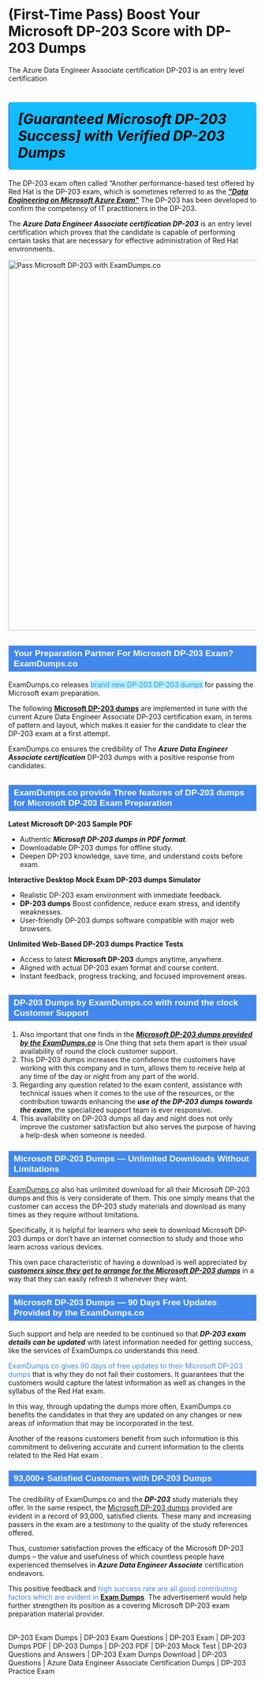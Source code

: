 # (First-Time Pass) Boost Your Microsoft DP-203 Score with DP-203 Dumps
The Azure Data Engineer Associate certification DP-203 is an entry level certification
    	              <h1><strong><span style="display: block; color: #000000; background: #14BDFF; border: 0.5px solid #AED6F1; border-left: 3px solid #3498DB; padding: .6em; border-radius: 6px;">             <em>[Guaranteed Microsoft DP-203 Success] with Verified DP-203 Dumps</em>             </span></strong></h1>            <p>The DP-203 exam often called “Another performance-based test offered by Red Hat is the DP-203 exam, which is sometimes referred to as the <strong><u><i>"Data Engineering on Microsoft Azure Exam"</i></u></strong> The DP-203 has been developed to confirm the competency of IT practitioners in the DP-203.</p>            <p>The <strong><i>Azure Data Engineer Associate certification DP-203</i></strong> is an entry level certification which proves that the candidate is capable of performing certain tasks that are necessary for effective administration of Red Hat environments.</p>                       <p><a href="https://www.examdumps.co/"><img src="https://www.examdumps.co//images/banners/big-sale-20-percent-discount-offer-examdumps.jpg" class="postImage" alt="Pass Microsoft DP-203 with ExamDumps.co" width="750"></a></p>                        <h2 style="background: #4287ec; border: 1px solid #cccccc; padding: 5px 10px;">                <span style="color: #ffffff;">                    <span style="font-size: 11pt;">                        <span style="line-height: normal;">                            <span style="font-family: Calibri,sans-serif;">                                <strong>                                    <span style="font-size: 13.0pt;">Your Preparation Partner For Microsoft DP-203 Exam? ExamDumps.co</span>                                </strong>                            </span>                        </span>                    </span>                </span>            </h2>            <p>ExamDumps.co releases <span style="background: #b2f3f9; color: #4287ec;">brand new DP-203 DP-203 dumps</span> for passing the Microsoft exam preparation. </p>            <p>The following <strong><a href="https://www.examdumps.co/dp-203-exam-dumps.html">Microsoft DP-203 dumps</a></strong> are implemented in tune with the current Azure Data Engineer Associate DP-203 certification exam, in terms of pattern and layout, which makes it easier for the candidate to clear the DP-203 exam at a first attempt. </p>            <p>ExamDumps.co ensures the credibility of The <strong><i>Azure Data Engineer Associate certification</i></strong> DP-203 dumps with a positive response from candidates.</p>                        <h2 style="background: #4287ec; border: 1px solid #cccccc; padding: 5px 10px;">                <span style="color: #ffffff;">                    <span style="font-size: 11pt;">                        <span style="line-height: normal;">                            <span style="font-family: Calibri,sans-serif;">                                <strong>                                    <span style="font-size: 13.0pt;">ExamDumps.co provide Three features of DP-203 dumps for Microsoft DP-203 Exam Preparation</span>                                </strong>                            </span>                        </span>                    </span>                </span>            </h2>            <p><strong>Latest Microsoft DP-203 Sample PDF</strong> </p>            <ul>                <li>Authentic <strong><i>Microsoft DP-203 dumps in PDF format</i></strong>.</li>                <li>Downloadable DP-203 dumps for offline study.</li>                <li>Deepen DP-203  knowledge, save time, and understand costs before exam.</li>            </ul>            <p><strong>Interactive Desktop Mock Exam DP-203 dumps Simulator</strong></p>            <ul>                <li>Realistic DP-203 exam environment with immediate feedback.</li>                <li><strong>DP-203 dumps</strong> Boost confidence, reduce exam stress, and identify weaknesses.</li>                <li>User-friendly DP-203 dumps software compatible with major web browsers.</li>            </ul>            <p><strong>Unlimited Web-Based DP-203 dumps Practice Tests</strong></p>            <ul>                <li>Access to latest <strong>Microsoft DP-203</strong> dumps anytime, anywhere.</li>                <li>Aligned with actual DP-203 exam format and course content.</li>                <li>Instant feedback, progress tracking, and focused improvement areas.</li>            </ul>                       <h2 style="background: #4287ec; border: 1px solid #cccccc; padding: 5px 10px;">                <span style="color: #ffffff;"><span style="font-size: 11pt;">                    <span style="line-height: normal;">                        <span style="font-family: Calibri,sans-serif;">                            <strong>                                <span style="font-size: 13.0pt;">DP-203 Dumps by ExamDumps.co with round the clock Customer Support </span>                            </strong>                        </span>                    </span></span>                </span>            </h2>            <ol>                <li>Also important that one finds in the <strong><u><i>Microsoft DP-203 dumps provided by the ExamDumps.co</i></u></strong> is One thing that sets them apart is their usual availability of round the clock customer support. </li>                <li>This DP-203 dumps increases the confidence the customers have working with this company and in turn, allows them to receive help at any time of the day or night from any part of the world. </li>                <li>Regarding any question related to the exam content, assistance with technical issues when it comes to the use of the resources, or the contribution towards enhancing the <strong><i>use of the DP-203 dumps towards the exam</i></strong>, the specialized support team is ever responsive. </li>                <li>This availability on DP-203 dumps all day and night does not only improve the customer satisfaction but also serves the purpose of having a help-desk when someone is needed.</li>                            </ol>            <h3 style="background: #4287ec; border: 1px solid #cccccc; padding: 5px 10px;">                <span style="color: #ffffff;">                    <span style="font-size: 11pt;">                        <span style="line-height: normal;">                            <span style="font-family: Calibri,sans-serif;">                                <strong>                                    <span style="font-size: 13.0pt;">Microsoft DP-203 Dumps — Unlimited Downloads Without Limitations</span>                                </strong>                            </span>                        </span>                    </span>                </span>            </h3>                        <p><a href="https://www.examdumps.co/">ExamDumps.co</a> also has unlimited download for all their Microsoft DP-203 dumps and this is very considerate of them. This one simply means that the customer can access the DP-203 study materials and download as many times as they require without limitations. </p>            <p>Specifically, it is helpful for learners who seek to download Microsoft DP-203 dumps or don’t have an internet connection to study and those who learn across various devices. </p>            <p>This own pace characteristic of having a download is well appreciated by <strong><u><i>customers since they get to arrange for the Microsoft DP-203 dumps</i></u></strong> in a way that they can easily refresh it whenever they want.</p>                       <h3 style="background: #4287ec; border: 1px solid #cccccc; padding: 5px 10px;">                <span style="color: #ffffff;">                    <span style="font-size: 11pt;">                        <span style="line-height: normal;">                            <span style="font-family: Calibri,sans-serif;">                                <strong>                                    <span style="font-size: 13.0pt;">Microsoft DP-203 Dumps — 90 Days Free Updates Provided by the ExamDumps.co</span>                                </strong>                            </span>                        </span>                    </span>                </span>            </h3>            <p>Such support and help are needed to be continued so that  <strong><i>DP-203 exam details can be updated</i></strong> with latest information needed for getting success, like the services of ExamDumps.co understands this need. </p>            <p><span style="color: #4287ec">ExamDumps.co gives 90 days of free updates to their Microsoft DP-203 dumps</span> that is why they do not fail their customers. It guarantees that the customers would capture the latest information as well as changes in the syllabus of the Red Hat exam.</p>            <p>In this way, through updating the dumps more often, ExamDumps.co benefits the candidates in that they are updated on any changes or new areas of information that may be incorporated in the test. </p>            <p>Another of the reasons customers benefit from such information is this commitment to delivering accurate and current information to the clients related to the Red Hat exam .</p>                       <h3 style="background: #4287ec; border: 1px solid #cccccc; padding: 5px 10px;">                <span style="color: #ffffff;">                    <span style="font-size: 11pt;">                        <span style="line-height: normal;">                            <span style="font-family: Calibri,sans-serif;">                                <strong>                                    <span style="font-size: 13.0pt;">93,000+ Satisfied Customers with DP-203 Dumps</span>                                </strong>                            </span>                        </span>                    </span>                </span>            </h3>            <p>The credibility of ExamDumps.co and the <strong><i>DP-203</i></strong> study materials they offer. In the same respect, the <a href="https://www.getbraindumps.com/">Microsoft DP-203 dumps</a> provided are evident in a record of 93,000, satisfied clients. These many and increasing passers in the exam are a testimony to the quality of the study references offered. </p>            <p>Thus, customer satisfaction proves the efficacy of the Microsoft DP-203 dumps – the value and usefulness of which countless people have experienced themselves in <strong><i>Azure Data Engineer Associate</i></strong> certification endeavors. </p>            <p>This positive feedback and <span style="color: #4287ec">high success rate are all good contributing factors which are evident in <a href="https://github.com/BellaDavid12/-First-Time-Pass-Boost-Your-VMware-2V0-33.22-Score-with-2V0-33.22-Dumps/blob/main/README.md"><b>Exam Dumps</b></a>.</span> The advertisement would help further strengthen its position as a covering Microsoft DP-203 exam preparation material provider.</p>                    
DP-203 Exam Dumps | DP-203 Exam Questions | DP-203 Exam | DP-203 Dumps PDF | DP-203 Dumps | DP-203 PDF | DP-203 Mock Test | DP-203 Questions and Answers | DP-203 Exam Dumps Download | DP-203 Questions | Azure Data Engineer Associate Certification Dumps | DP-203 Practice Exam


